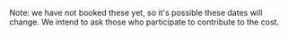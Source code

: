 Note: we have not booked these yet, so it's possible these dates will change. We intend to ask those who participate to contribute to the cost.
